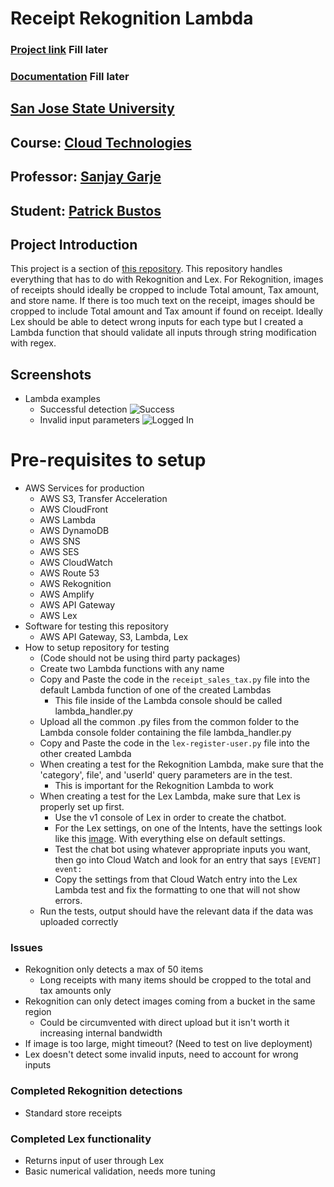 # Receipt Rekognition Lambda
### [Project link]() Fill later
### [Documentation]() Fill later

## [San Jose State University](http://www.sjsu.edu/)
## Course: [Cloud Technologies](http://info.sjsu.edu/web-dbgen/catalog/courses/CMPE281.html)
## Professor: [Sanjay Garje](https://www.linkedin.com/in/sanjaygarje/)
## Student: [Patrick Bustos](https://www.linkedin.com/in/patrickdbustos/)
## Project Introduction
This project is a section of [this repository](). This repository handles everything that has to do with Rekognition and Lex. For Rekognition, images of receipts should ideally be cropped to include Total amount, Tax amount, and store name. If there is too much text on the receipt, images should be cropped to include Total amount and Tax amount if found on receipt. Ideally Lex should be able to detect wrong inputs for each type but I created a Lambda function that should validate all inputs through string modification with regex.
## Screenshots
- Lambda examples
  - Successful detection ![Success](https://i.imgur.com/tX7yfoe.png)
  - Invalid input parameters ![Logged In](https://i.imgur.com/MlkbSzA.png)
# Pre-requisites to setup
- AWS Services for production
  - AWS S3, Transfer Acceleration
  - AWS CloudFront
  - AWS Lambda
  - AWS DynamoDB
  - AWS SNS
  - AWS SES
  - AWS CloudWatch
  - AWS Route 53
  - AWS Rekognition
  - AWS Amplify
  - AWS API Gateway
  - AWS Lex
- Software for testing this repository
  - AWS API Gateway, S3, Lambda, Lex
- How to setup repository for testing
  - (Code should not be using third party packages)
  - Create two Lambda functions with any name
  - Copy and Paste the code in the `receipt_sales_tax.py` file into the default Lambda function of one of the created Lambdas
    - This file inside of the Lambda console should be called lambda_handler.py
  - Upload all the common .py files from the common folder to the Lambda console folder containing the file lambda_handler.py
  - Copy and Paste the code in the `lex-register-user.py` file into the other created Lambda
  - When creating a test for the Rekognition Lambda, make sure that the 'category', file', and 'userId' query parameters are in the test.
    - This is important for the Rekognition Lambda to work
  - When creating a test for the Lex Lambda, make sure that Lex is properly set up first.
    - Use the v1 console of Lex in order to create the chatbot.
    - For the Lex settings, on one of the Intents, have the settings look like this [image](https://i.imgur.com/5vo6pCi.png). With everything else on default settings.
    - Test the chat bot using whatever appropriate inputs you want, then go into Cloud Watch and look for an entry that says `[EVENT] event: `
    - Copy the settings from that Cloud Watch entry into the Lex Lambda test and fix the formatting to one that will not show errors.
  - Run the tests, output should have the relevant data if the data was uploaded correctly
  
### Issues
- Rekognition only detects a max of 50 items
  - Long receipts with many items should be cropped to the total and tax amounts only
- Rekognition can only detect images coming from a bucket in the same region
  - Could be circumvented with direct upload but it isn't worth it increasing internal bandwidth
- If image is too large, might timeout? (Need to test on live deployment)
- Lex doesn't detect some invalid inputs, need to account for wrong inputs

### Completed Rekognition detections
- Standard store receipts

### Completed Lex functionality
- Returns input of user through Lex
- Basic numerical validation, needs more tuning
